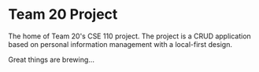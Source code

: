 # Team 20 Project
The home of Team 20's CSE 110 project. The project is a CRUD application based on personal information management with a local-first design.

Great things are brewing...
